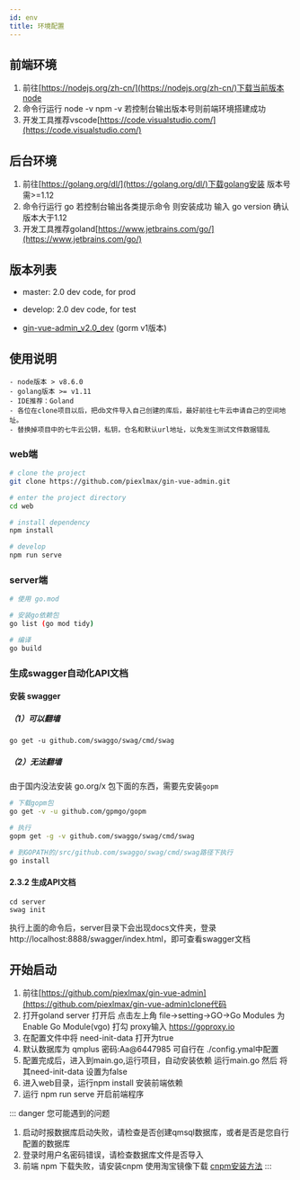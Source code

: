```yaml
---
id: env
title: 环境配置
---
```


## 前端环境

1. 前往[https://nodejs.org/zh-cn/](https://nodejs.org/zh-cn/)下载当前版本node
2. 命令行运行 node -v npm -v 若控制台输出版本号则前端环境搭建成功
3. 开发工具推荐vscode[https://code.visualstudio.com/](https://code.visualstudio.com/)

## 后台环境

1. 前往[https://golang.org/dl/](https://golang.org/dl/)下载golang安装 版本号需>=1.12
2. 命令行运行 go 若控制台输出各类提示命令 则安装成功 输入 go version 确认版本大于1.12
3. 开发工具推荐goland[https://www.jetbrains.com/go/](https://www.jetbrains.com/go/)

## 版本列表

- master: 2.0 dev code, for prod

- develop: 2.0 dev code, for test

- [gin-vue-admin_v2.0_dev](https://github.com/flipped-aurora/gin-vue-admin/tree/gin-vue-admin_v2_dev) (gorm v1版本)


## 使用说明

```
- node版本 > v8.6.0
- golang版本 >= v1.11
- IDE推荐：Goland
- 各位在clone项目以后，把db文件导入自己创建的库后，最好前往七牛云申请自己的空间地址。
- 替换掉项目中的七牛云公钥，私钥，仓名和默认url地址，以免发生测试文件数据错乱
```

### web端

```bash
# clone the project
git clone https://github.com/piexlmax/gin-vue-admin.git

# enter the project directory
cd web

# install dependency
npm install

# develop
npm run serve
```

### server端

```bash
# 使用 go.mod

# 安装go依赖包
go list (go mod tidy)

# 编译
go build
```

### 生成swagger自动化API文档

#### 安装 swagger

##### （1）可以翻墙
````
go get -u github.com/swaggo/swag/cmd/swag
````

##### （2）无法翻墙
由于国内没法安装 go.org/x 包下面的东西，需要先安装`gopm`

```bash
# 下载gopm包
go get -v -u github.com/gpmgo/gopm

# 执行
gopm get -g -v github.com/swaggo/swag/cmd/swag

# 到GOPATH的/src/github.com/swaggo/swag/cmd/swag路径下执行
go install
```

#### 2.3.2 生成API文档

````
cd server
swag init
````
执行上面的命令后，server目录下会出现docs文件夹，登录http://localhost:8888/swagger/index.html，即可查看swagger文档


## 开始启动

1. 前往[https://github.com/piexlmax/gin-vue-admin](https://github.com/piexlmax/gin-vue-admin)clone代码
2. 打开goland server 打开后 点击左上角 file->setting->GO->Go Modules 为 Enable Go Module(vgo) 打勾 proxy输入 https://goproxy.io
3. 在配置文件中将 need-init-data  打开为true 
3. 默认数据库为 qmplus  密码:Aa@6447985 可自行在 ./config.ymal中配置
4. 配置完成后，进入到main.go,运行项目，自动安装依赖 运行main.go 然后 将其need-init-data 设置为false
5. 进入web目录，运行npm install 安装前端依赖
6. 运行 npm run serve 开启前端程序

::: danger 您可能遇到的问题
1. 启动时报数据库启动失败，请检查是否创建qmsql数据库，或者是否是您自行配置的数据库
2. 登录时用户名密码错误，请检查数据库文件是否导入
3. 前端 npm 下载失败，请安装cnpm 使用淘宝镜像下载 [cnpm安装方法](https://developer.aliyun.com/mirror/NPM?from=tnpm)
:::